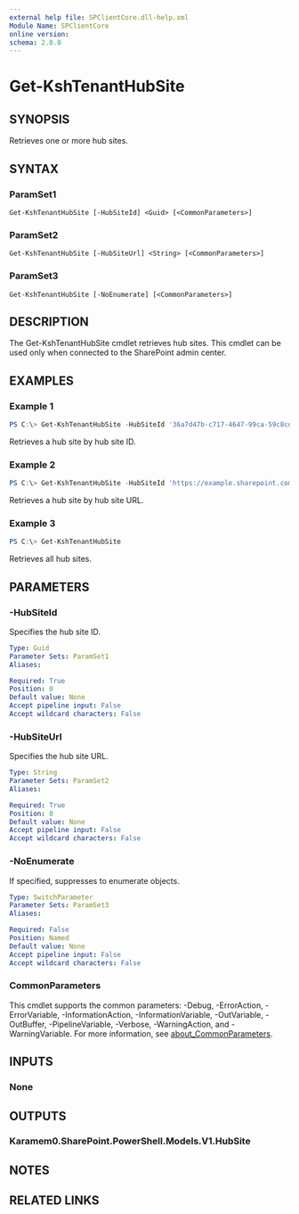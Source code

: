 ```yaml
---
external help file: SPClientCore.dll-help.xml
Module Name: SPClientCore
online version:
schema: 2.0.0
---
```


# Get-KshTenantHubSite

## SYNOPSIS
Retrieves one or more hub sites.

## SYNTAX

### ParamSet1
```
Get-KshTenantHubSite [-HubSiteId] <Guid> [<CommonParameters>]
```

### ParamSet2
```
Get-KshTenantHubSite [-HubSiteUrl] <String> [<CommonParameters>]
```

### ParamSet3
```
Get-KshTenantHubSite [-NoEnumerate] [<CommonParameters>]
```

## DESCRIPTION
The Get-KshTenantHubSite cmdlet retrieves hub sites.
This cmdlet can be used only when connected to the SharePoint admin center.

## EXAMPLES

### Example 1
```powershell
PS C:\> Get-KshTenantHubSite -HubSiteId '36a7d47b-c717-4647-99ca-59c8cd3cc71f'
```

Retrieves a hub site by hub site ID.

### Example 2
```powershell
PS C:\> Get-KshTenantHubSite -HubSiteId 'https://example.sharepoint.com/sites/hub'
```

Retrieves a hub site by hub site URL.

### Example 3
```powershell
PS C:\> Get-KshTenantHubSite
```

Retrieves all hub sites.

## PARAMETERS

### -HubSiteId
Specifies the hub site ID.

```yaml
Type: Guid
Parameter Sets: ParamSet1
Aliases:

Required: True
Position: 0
Default value: None
Accept pipeline input: False
Accept wildcard characters: False
```

### -HubSiteUrl
Specifies the hub site URL.

```yaml
Type: String
Parameter Sets: ParamSet2
Aliases:

Required: True
Position: 0
Default value: None
Accept pipeline input: False
Accept wildcard characters: False
```

### -NoEnumerate
If specified, suppresses to enumerate objects.

```yaml
Type: SwitchParameter
Parameter Sets: ParamSet3
Aliases:

Required: False
Position: Named
Default value: None
Accept pipeline input: False
Accept wildcard characters: False
```

### CommonParameters
This cmdlet supports the common parameters: -Debug, -ErrorAction, -ErrorVariable, -InformationAction, -InformationVariable, -OutVariable, -OutBuffer, -PipelineVariable, -Verbose, -WarningAction, and -WarningVariable. For more information, see [about_CommonParameters](http://go.microsoft.com/fwlink/?LinkID=113216).

## INPUTS

### None

## OUTPUTS

### Karamem0.SharePoint.PowerShell.Models.V1.HubSite

## NOTES

## RELATED LINKS
